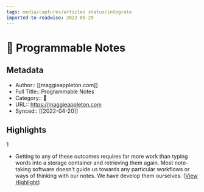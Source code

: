 ```yaml
---
tags: media/captures/articles status/integrate
imported-to-readwise: 2022-05-29
---
```

# 📰 Programmable Notes

## Metadata
- Author:: [[maggieappleton.com]]
- Full Title:: Programmable Notes
- Category:: 📰
- URL:: https://maggieappleton.com
- Synced:: [[2022-04-20]]

## Highlights
1
- Getting to any of these outcomes requires far more work than typing words into a storage container and retrieving them again. Most note-taking software doesn't guide us towards any particular workflows or ways of thinking with our notes. We have develop them ourselves. ([View Highlight](https://instapaper.com/read/1479387848/19347428))
